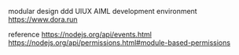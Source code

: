modular design ddd
UIUX AIML development environment
https://www.dora.run


reference
https://nodejs.org/api/events.html<br />
https://nodejs.org/api/permissions.html#module-based-permissions
